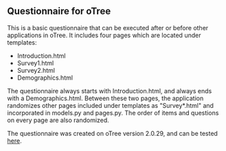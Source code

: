 ## Questionnaire for oTree

This is a basic questionnaire that can be executed after or before other applications in oTree.
It includes four pages which are located under templates:

- Introduction.html
- Survey1.html
- Survey2.html
- Demographics.html

The questionnaire always starts with Introduction.html, and always ends with a Demographics.html.
Between these two pages, the application randomizes other pages included under templates as "Survey*.html" and incorporated in models.py and pages.py.
The order of items and questions on every page are also randomized.

The questionnaire was created on oTree version 2.0.29, and can be tested [here](https://otree-questionnaire.herokuapp.com "here").